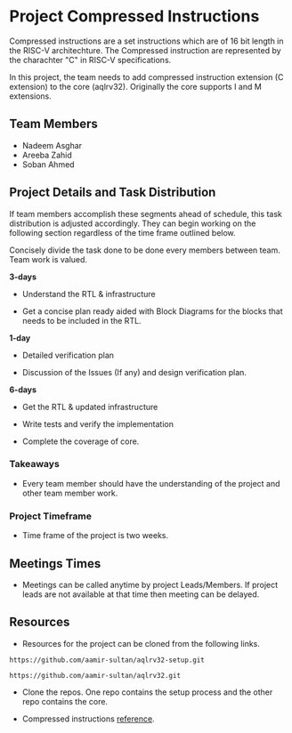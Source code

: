# Project Compressed Instructions

Compressed instructions are a set instructions which are of 16 bit length in the RISC-V architechture. The Compressed instruction are represented by the charachter "C" in RISC-V specifications.

In this project, the team needs to add compressed instruction extension (C extension) to the core (aqlrv32). Originally the core supports I and M extensions.

## Team Members

*   Nadeem Asghar
*   Areeba Zahid
*   Soban Ahmed

## Project Details and Task Distribution
If team members accomplish these segments ahead of schedule, this task distribution is adjusted accordingly. They can begin working on the following section regardless of the time frame outlined below.

Concisely divide the task done to be done every members between team. Team work is valued.

**3-days**

*   Understand the RTL & infrastructure

*   Get a concise plan ready aided with Block Diagrams for the blocks that needs to be included in the RTL.

**1-day**

*   Detailed verification plan

*   Discussion of the Issues (If any) and design verification plan.

**6-days**

*   Get the RTL & updated infrastructure

*   Write tests and verify the implementation

*   Complete the coverage of core.

### Takeaways

*   Every team member should have the understanding of the project and other team member work.

### Project Timeframe

*   Time frame of the project is two weeks.

## Meetings Times

* Meetings can be called anytime by project Leads/Members. If project leads are not available at that time then meeting can be delayed.

## Resources

* Resources for the project can be cloned from the following links.

```shell
https://github.com/aamir-sultan/aqlrv32-setup.git
```
```shell
https://github.com/aamir-sultan/aqlrv32.git
```
*   Clone the repos. One repo contains the setup process and the other repo contains the core.

*   Compressed instructions [reference](https://riscv.org/wp-content/uploads/2015/05/riscv-compressed-spec-v1.7.pdf).
